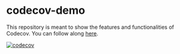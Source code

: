 # codecov-demo
This repository is meant to show the features and functionalities of Codecov. You can follow along [here](https://docs.codecov.com/docs/codecov-tutorial).

[![codecov](https://codecov.io/gh/ablancoj/codecov-demo/graph/badge.svg?token=9Q0JZ93ZV5)](https://codecov.io/gh/ablancoj/codecov-demo)


